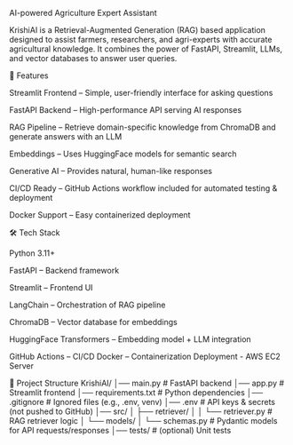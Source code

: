AI-powered Agriculture Expert Assistant

KrishiAI is a Retrieval-Augmented Generation (RAG) based application designed to assist farmers, researchers, and agri-experts with accurate agricultural knowledge. It combines the power of FastAPI, Streamlit, LLMs, and vector databases to answer user queries.

🚀 Features

Streamlit Frontend – Simple, user-friendly interface for asking questions

FastAPI Backend – High-performance API serving AI responses

RAG Pipeline – Retrieve domain-specific knowledge from ChromaDB and generate answers with an LLM

Embeddings – Uses HuggingFace models for semantic search

Generative AI – Provides natural, human-like responses

CI/CD Ready – GitHub Actions workflow included for automated testing & deployment

Docker Support – Easy containerized deployment

🛠️ Tech Stack

Python 3.11+

FastAPI
 – Backend framework

Streamlit
 – Frontend UI

LangChain
 – Orchestration of RAG pipeline

ChromaDB
 – Vector database for embeddings

HuggingFace Transformers
 – Embedding model + LLM integration

GitHub Actions – CI/CD
Docker – Containerization
Deployment - AWS EC2 Server

📂 Project Structure
KrishiAI/
│── main.py                 # FastAPI backend
│── app.py                  # Streamlit frontend
│── requirements.txt        # Python dependencies
│── .gitignore              # Ignored files (e.g., .env, venv)
│── .env                    # API keys & secrets (not pushed to GitHub)
│── src/
│   ├── retriever/
│   │    └── retriever.py   # RAG retriever logic
│   └── models/
│        └── schemas.py     # Pydantic models for API requests/responses
│── tests/                  # (optional) Unit tests
